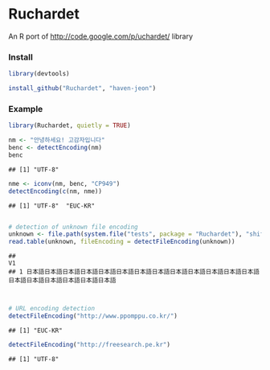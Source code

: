 Ruchardet
=========

An R port of http://code.google.com/p/uchardet/ library 

### Install 


```r
library(devtools)

install_github("Ruchardet", "haven-jeon")
```



### Example


```r
library(Ruchardet, quietly = TRUE)

nm <- "안녕하세요! 고감자입니다"
benc <- detectEncoding(nm)
benc
```

```
## [1] "UTF-8"
```

```r
nme <- iconv(nm, benc, "CP949")
detectEncoding(c(nm, nme))
```

```
## [1] "UTF-8"  "EUC-KR"
```

```r

# detection of unknown file encoding
unknown <- file.path(system.file("tests", package = "Ruchardet"), "shift_jis.txt")
read.table(unknown, fileEncoding = detectFileEncoding(unknown))
```

```
##                                                                                                                   V1
## 1 日本語日本語日本語日本語日本語日本語日本語日本語日本語日本語日本語日本語日本語日本語日本語日本語日本語日本語日本語
```

```r


# URL encoding detection
detectFileEncoding("http://www.ppomppu.co.kr/")
```

```
## [1] "EUC-KR"
```

```r
detectFileEncoding("http://freesearch.pe.kr")
```

```
## [1] "UTF-8"
```

